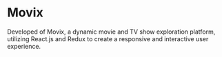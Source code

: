# Movix
  Developed of Movix, a dynamic movie and TV show exploration platform, utilizing React.js and Redux to create a responsive and interactive user experience.
